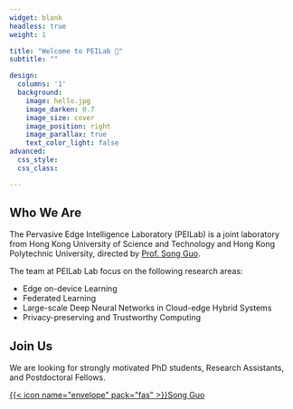 ```yaml
---
widget: blank
headless: true
weight: 1

title: "Welcome to PEILab 👋"
subtitle: ""

design:
  columns: '1'
  background:
    image: hello.jpg
    image_darken: 0.7
    image_size: cover
    image_position: right
    image_parallax: true
    text_color_light: false
advanced:
  css_style:
  css_class: 

---
```


## Who We Are

The Pervasive Edge Intelligence Laboratory (PEILab) is a joint laboratory from Hong Kong University of Science and Technology and Hong Kong Polytechnic University,  directed by [Prof. Song Guo](https://cse.hkust.edu.hk/admin/people/faculty/profile/songguo). 

The team at PEILab Lab focus on the following research areas:

- Edge on-device Learning
- Federated Learning
- Large-scale Deep Neural Networks in Cloud-edge Hybrid Systems
- Privacy-preserving and Trustworthy Computing

## Join Us

We are looking for strongly motivated PhD students, Research Assistants, and Postdoctoral Fellows.

[{{< icon name="envelope" pack="fas" >}}Song Guo](mailto:songguo@cse.ust.hk)

